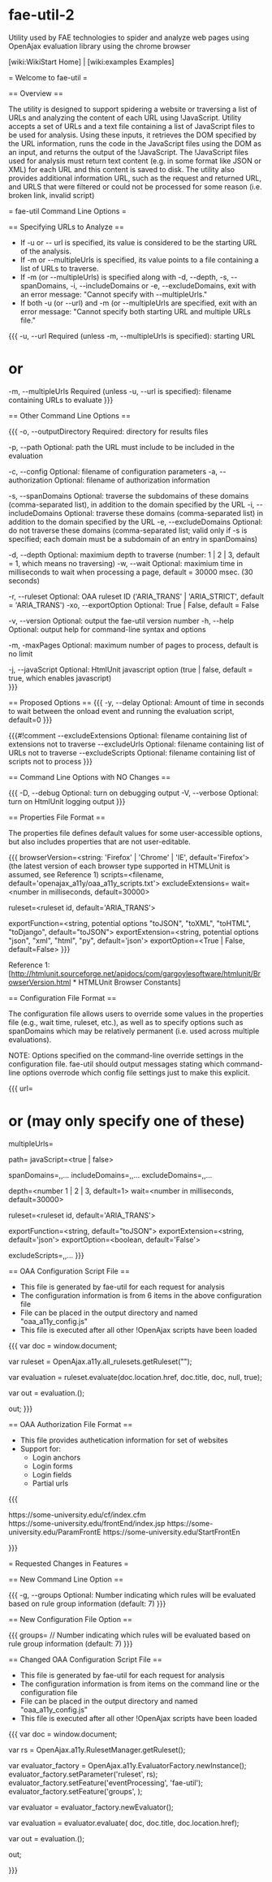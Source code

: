 # fae-util-2
Utility used by FAE technologies to spider and analyze web pages using OpenAjax evaluation library using the chrome browser

[wiki:WikiStart Home] | [wiki:examples Examples]

= Welcome to fae-util =

== Overview ==

The utility is designed to support spidering a website or traversing a list of URLs and analyzing the content of each URL using !JavaScript. 
Utility accepts a set of URLs and a text file containing a list of JavaScript files to be used for analysis. 
Using these inputs, it retrieves the DOM specified by the URL information, runs the code in the JavaScript files using the DOM as an input, and returns the output of the !JavaScript. 
The !JavaScript files used for analysis must return text content (e.g. in some format like JSON or XML) for each URL and this content is saved to disk.
The utility also provides additional information URL, such as the request and returned URL, and URLS that were filtered or could not be processed for some reason (i.e. broken link, invalid script)

= fae-util Command Line Options =

== Specifying URLs to Analyze ==

* If -u or -- url is specified, its value is considered to be the starting URL of the analysis.
* If -m or --multipleUrls is specified, its value points to a file containing a list of URLs to traverse.
* If -m (or --multipleUrls) is specified along with -d, --depth, -s, --spanDomains, -i, --includeDomains or -e, --excludeDomains, exit with an error message: "Cannot specify <options> with --multipleUrls."
* If both -u (or --url) and -m (or --multipleUrls are specified, exit with an error message: "Cannot specify both starting URL and multiple URLs file."

{{{
-u, --url <arg>              Required (unless -m, --multipleUrls is specified): starting URL
# or
-m, --multipleUrls <arg>     Required (unless -u, --url is specified): filename containing URLs to evaluate
}}}

== Other Command Line Options ==

{{{
-o, --outputDirectory <arg>  Required: directory for results files

-p, --path                 Optional: path the URL must include to be included in the evaluation


-c, --config <arg>           Optional: filename of configuration parameters
-a, --authorization <arg>    Optional: filename of authorization information

-s, --spanDomains <arg>      Optional: traverse the subdomains of these domains (comma-separated list), in addition to the domain specified by the URL
-i, --includeDomains <arg>   Optional: traverse these domains (comma-separated list) in addition to the domain specified by the URL
-e, --excludeDomains <arg>   Optional: do not traverse these domains (comma-separated list; valid only if -s is specified; each domain must be a subdomain of an entry in spanDomains)

-d, --depth <arg>            Optional: maximium depth to traverse (number: 1 | 2 | 3, default = 1, which means no traversing)
-w, --wait <arg>             Optional: maximium time in milliseconds to wait when processing a page, default = 30000 msec. (30 seconds)

-r, --ruleset <arg>          Optional: OAA ruleset ID ('ARIA_TRANS' | 'ARIA_STRICT', default = 'ARIA_TRANS')
-xo, --exportOption <arg>    Optional: True | False, default = False 

-v, --version                Optional: output the fae-util version number
-h, --help                   Optional: output help for command-line syntax and options

-m, -maxPages <arg>          Optional: maximum number of pages to process, default is no limit

-j, --javaScript             Optional: HtmlUnit javascript option (true | false, default = true, which enables javascript)  
}}}

== Proposed Options ==
{{{
-y, --delay <arg>          Optional: Amount of time in seconds to wait between the onload event and running the evaluation script, default=0 
}}}



{{{#!comment
--excludeExtensions <arg>    Optional: filename containing list of extensions not to traverse
--excludeUrls <arg>          Optional: filename containing list of URLs not to traverse
--excludeScripts <arg>       Optional: filename containing list of scripts not to process
}}}

== Command Line Options with NO Changes ==

{{{
-D, --debug <arg>            Optional: turn on debugging output
-V, --verbose <arg>          Optional: turn on HtmlUnit logging output
}}}

== Properties File Format ==

The properties file defines default values for some user-accessible options, but also includes properties that are not user-editable.

{{{
browserVersion=<string: 'Firefox' | 'Chrome' | 'IE', default='Firefox'> (the latest version of each browser type supported in HTMLUnit is assumed, see Reference 1)
scripts=<filename, default='openajax_a11y/oaa_a11y_scripts.txt'>
excludeExtensions=<filename>
wait=<number in milliseconds, default=30000>

ruleset=<ruleset id, default='ARIA_TRANS'>

exportFunction=<string, potential options "toJSON", "toXML", "toHTML", "toDjango", default="toJSON">
exportExtension=<string, potential options "json", "xml", "html", "py", default='json'>
exportOption=<True | False, default=False>
}}}

Reference 1: [http://htmlunit.sourceforge.net/apidocs/com/gargoylesoftware/htmlunit/BrowserVersion.html * HTMLUnit Browser Constants]

== Configuration File Format ==

The configuration file allows users to override some values in the properties file (e.g., wait time, ruleset, etc.), as well as to specify options such as spanDomains which may be relatively permanent (i.e. used across multiple evaluations).

NOTE: Options specified on the command-line override settings in the configuration file. fae-util should output messages stating which command-line options overrode which config file settings just to make this explicit.

{{{
url=<startingURL>
# or (may only specify one of these)
multipleUrls=<filename>

path=<string>
javaScript=<true | false>

spanDomains=<domain1>,<domain2>,...
includeDomains=<domain1>,<domain2>,...
excludeDomains=<domain1>,<domain2>,...

depth=<number 1 | 2 | 3, default=1>
wait=<number in milliseconds, default=30000>

ruleset=<ruleset id, default='ARIA_TRANS'>

exportFunction=<string, default="toJSON">
exportExtension=<string, default='json'>
exportOption=<boolean, default='False'>

excludeScripts=<script1>,<script2>,...
}}} 

== OAA Configuration Script File ==

* This file is generated by fae-util for each request for analysis
* The configuration information is from 6 items in the above configuration file 
* File can be placed in the output directory and named "oaa_a11y_config.js"
* This file is executed after all other !OpenAjax scripts have been loaded

{{{
var doc = window.document;

var ruleset = OpenAjax.a11y.all_rulesets.getRuleset("<ruleset>"); 
  
var evaluation = ruleset.evaluate(doc.location.href, doc.title, doc, null, true);

var out = evaluation.<oaaExportFunction>(<exportOption>);

out;
}}}

== OAA Authorization File Format ==

* This file provides authetication information for set of websites 
* Support for:
  * Login anchors
  * Login forms
  * Login fields
  * Partial urls
  

{{{
<?xml version="1.0" encoding="UTF-8"?>
<authorizations> 

  <!-- url with login anchor -->
  <authorization>
    <url>https://some-university.edu/cf/index.cfm</url> 
    <!-- need to indicate anchor to look for to go to login page, optional-->
    <anchor text="Login"/> 
    <form name="Login"/> 
    <submit name="Login"/>
    <control name="USER" value=""/> 
    <control name="PASSWORD" value=""/> 
  </authorization> 

  <!-- full login url -->
  <authorization> 
    <url>https://some-university.edu/frontEnd/index.jsp</url>
    <form id="easForm"/> 
    <submit value="Login"/> 
    <control name="inputEnterpriseId" value=""/> 
    <control name="password" value=""/>
    <!-- optional -->
    <verification enabled="true" text="Sign Out"/>
  </authorization> 

  <!-- login url starting with -->
  <authorization> 
    <url>https://some-university.edu/ParamFrontE</url> 
    <url-match type="startsWith"/> 
    <form name="Login"/>
    <!-- submit without a name or value --> 
    <submit tag="button" type="submit"/> 
    <control name="USER" value=""/> 
    <control name="PASSWORD" value=""/> 
    <verification enabled="false" text="Log Out"/>
  </authorization>

  <!-- login url with more than two login fields -->
  <authorization> 
    <url>https://some-university.edu/StartFrontEn</url> 
    <!-- form without a name or id -->
    <form index="0"/> 
    <submit tag="input" type="image"/> 
    <control count="3" />
    <control id="1" name="org" value="openaccessibilityalliance" />
    <control id="2" name="login" value="" />
    <control id="3" name="password" value="" />
    <verification enabled="true" text="Log Me Out" /> 
  </authorization> 

</authorizations>

}}}

= Requested Changes in Features =

== New Command Line Option ==

{{{
-g, --groups <arg>  Optional: Number indicating which rules will be evaluated based on rule group information (default: 7)
}}}

== New Configuration File Option ==

{{{
groups=<arg>  // Number indicating which rules will be evaluated based on rule group information (default: 7)
}}}

== Changed OAA Configuration Script File ==

* This file is generated by fae-util for each request for analysis
* The configuration information is from items on the command line or  the configuration file 
* File can be placed in the output directory and named "oaa_a11y_config.js"
* This file is executed after all other !OpenAjax scripts have been loaded

{{{
var doc = window.document;

var rs = OpenAjax.a11y.RulesetManager.getRuleset(<ruleset>); 
 
var evaluator_factory = OpenAjax.a11y.EvaluatorFactory.newInstance();
evaluator_factory.setParameter('ruleset', rs); 
evaluator_factory.setFeature('eventProcessing', 'fae-util');
evaluator_factory.setFeature('groups',  <groups>); 

var evaluator = evaluator_factory.newEvaluator();

var evaluation = evaluator.evaluate( doc, doc.title, doc.location.href);

var out = evaluation.<oaaExportFunction>(<exportOption>);

out;

}}}
